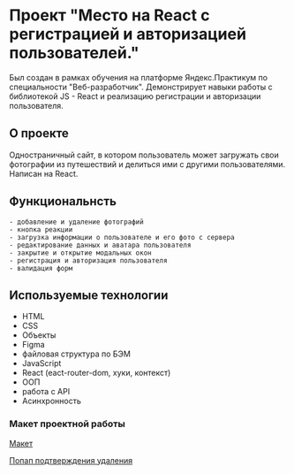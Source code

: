 # Проект "Место на React с регистрацией и авторизацией пользователей."

Был создан в рамках обучения на платформе Яндекс.Практикум по специальности "Веб-разработчик". Демонстрирует навыки работы с библиотекой JS - React и реализацию регистрации и авторизации пользователя.

## О проекте
Одностраничный сайт, в котором пользователь может загружать свои фотографии из путешествий и делиться ими с другими пользователями. Написан на React.

## Функциональнсть
```
- добавление и удаление фотографий
- кнопка реакции
- загрузка информации о пользователе и его фото с сервера
- редактирование данных и аватара пользователя
- закрытие и открытие модальных окон
- регистрация и авторизация пользователя
- валидация форм
```

## Используемые технологии

* HTML
* CSS
* Объекты
* Figma
* файловая структура по БЭМ
* JavaScript
* React (eact-router-dom, хуки, контекст)
* ООП
* работа с API
* Асинхронность

### Макет проектной работы

 [Макет](https://www.figma.com/file/bjyvbKKJN2naO0ucURl2Z0/JavaScript.-Sprint-5?node-id=0%3A1&t=jBkSuzoSVwn7W62t-0)

 [Попап подтверждения удаления](https://www.figma.com/file/PSdQFRHoxXJFs2FH8IXViF/JavaScript.-Sprint-9?node-id=0%3A1&t=HZntgNw5GKqjg20W-0)
